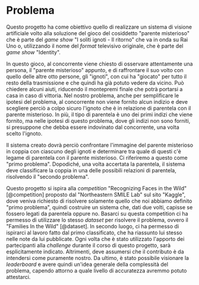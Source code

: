 # Problema

Questo progetto ha come obiettivo quello di realizzare un sistema di visione artificiale volto alla soluzione del gioco del cosiddetto "parente misterioso" che è parte del _game show_ "I soliti ignoti - Il ritorno" che va in onda su Rai Uno o, utilizzando il nome del _format_ televisivo originale, che è parte del _game show_ "Identity".

In questo gioco, al concorrente viene chiesto di osservare attentamente una persona, il "parente misterioso" appunto, e di raffrontare il suo volto con quello delle altre otto persone, gli "ignoti", con cui ha "giocato" per tutto il resto della trasmissione e che quindi ha già potuto vedere da vicino. Può chiedere alcuni aiuti, riducendo il montepremi finale che potrà portarsi a casa in caso di vittoria. Nel nostro problema, anche per semplificare le ipotesi del problema, al concorrente non viene fornito alcun indizio e deve scegliere perciò a colpo sicuro l'ignoto che è in relazione di parentela con il parente misterioso. In più, il tipo di parentela è uno dei primi indizi che viene fornito, ma nelle ipotesi di questo problema, dove gli indizi non sono forniti, si presuppone che debba essere indovinato dal concorrente, una volta scelto l'ignoto.

Il sistema creato dovrà perciò confrontare l'immagine del parente misterioso in coppia con ciascuno degli ignoti e determinare tra quale di questi c'è legame di parentela con il parente misterioso. Ci riferiremo a questo come "primo problema". Dopodiché, una volta accertata la parentela, il sistema deve classificare la coppia in una delle possibili relazioni di parentela, risolvendo il "secondo problema".

Questo progetto si ispira alla _competition_ "Recognizing Faces in the Wild" [@competition] proposto dal "Northeastern SMILE Lab" sul sito "Kaggle", dove veniva richiesto di risolvere solamente quello che noi abbiamo definito "primo problema", quindi costruire un sistema che, dati due volti, capisse se fossero legati da parentela oppure no. Basarci su questa competition ci ha permesso di utilizzare lo stesso *dataset* per risolvere il problema, ovvero il "Families In the Wild" [@dataset]. In secondo luogo, ci ha permesso di ispirarci al lavoro fatto dal primo classificato, che ha riassunto lui stesso nelle note da lui pubblicate. Ogni volta che è stato utilizzato l'apporto dei partecipanti alla *challenge* durante il corso di questo progetto, sarà esplicitamente indicato. Altrimenti, deve assumersi che il contributo è da intendersi come puramente nostro. Da ultimo, è stato possibile visionare la *leaderboard* e avere quindi un'idea generale della complessità del problema, capendo attorno a quale livello di accuratezza avremmo potuto attestarci.
